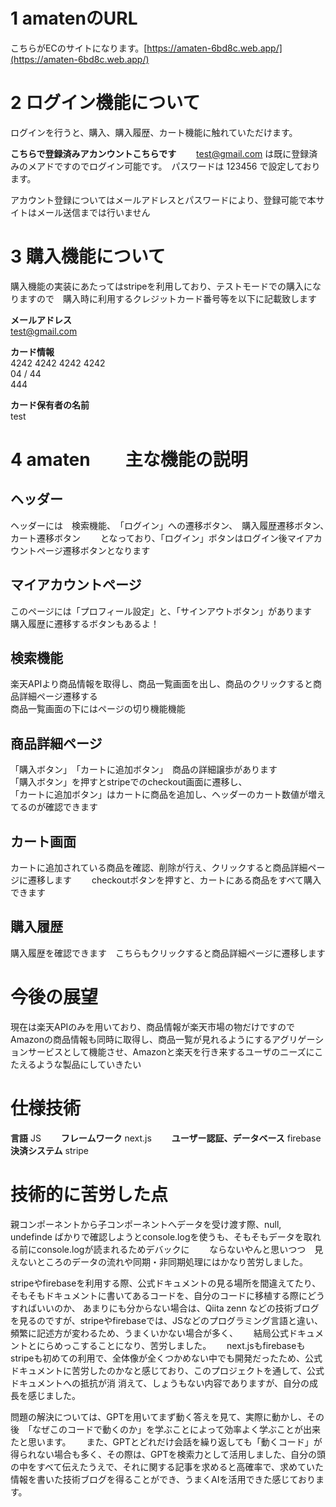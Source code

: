 # 1 amatenのURL

こちらがECのサイトになります。[https://amaten-6bd8c.web.app/](https://amaten-6bd8c.web.app/)

# 2 ログイン機能について

ログインを行うと、購入、購入履歴、カート機能に触れていただけます。

**こちらで登録済みアカンウントこちらです**　　
test@gmail.com は既に登録済みのメアドですのでログイン可能です。　パスワードは 123456 で設定しております。

アカウント登録についてはメールアドレスとパスワードにより、登録可能で本サイトはメール送信までは行いません

# 3 購入機能について

購入機能の実装にあたってはstripeを利用しており、テストモードでの購入になりますので　購入時に利用するクレジットカード番号等を以下に記載致します

**メールアドレス**  
test@gmail.com

**カード情報**  
4242 4242 4242 4242  
04 / 44  
444  

**カード保有者の名前**  
test

# 4 amaten　　主な機能の説明
## ヘッダー

ヘッダーには　検索機能、　「ログイン」への遷移ボタン、　購入履歴遷移ボタン、　カート遷移ボタン　　
となっており、「ログイン」ボタンはログイン後マイアカウントページ遷移ボタンとなります

## マイアカウントページ

このページには「プロフィール設定」と、「サインアウトボタン」があります  
購入履歴に遷移するボタンもあるよ！

## 検索機能

楽天APIより商品情報を取得し、商品一覧画面を出し、商品のクリックすると商品詳細ページ遷移する  
商品一覧画面の下にはページの切り機能機能

## 商品詳細ページ

「購入ボタン」　「カートに追加ボタン」　商品の詳細譲歩があります  
「購入ボタン」を押すとstripeでのcheckout画面に遷移し、  
「カートに追加ボタン」はカートに商品を追加し、ヘッダーのカート数値が増えてるのが確認できます

## カート画面

カートに追加されている商品を確認、削除が行え、クリックすると商品詳細ページに遷移します　　
checkoutボタンを押すと、カートにある商品をすべて購入できます

## 購入履歴

購入履歴を確認できます　こちらもクリックすると商品詳細ページに遷移します

# 今後の展望

現在は楽天APIのみを用いており、商品情報が楽天市場の物だけですので　　
Amazonの商品情報も同時に取得し、商品一覧が見れるようにするアグリゲーションサービスとして機能させ、Amazonと楽天を行き来するユーザのニーズにこたえるような製品にしていきたい　

# 仕様技術

**言語**
JS　　
**フレームワーク**
next.js　　
**ユーザー認証、データベース**
firebase　　
**決済システム**
stripe

# 技術的に苦労した点

親コンポーネントから子コンポーネントへデータを受け渡す際、null, undefinde ばかりで確認しようとconsole.logを使うも、そもそもデータを取れる前にconsole.logが読まれるためデバックに　　
ならないやんと思いつつ　見えないところのデータの流れや同期・非同期処理にはかなり苦労しました。　　　

stripeやfirebaseを利用する際、公式ドキュメントの見る場所を間違えてたり、そもそもドキュメントに書いてあるコードを、自分のコードに移植する際にどうすればいいのか、
あまりにも分からない場合は、Qiita zenn などの技術ブログを見るのですが、stripeやfirebaseでは、JSなどのプログラミング言語と違い、頻繁に記述方が変わるため、うまくいかない場合が多く、　　
結局公式ドキュメントとにらめっこすることになり、苦労しました。　　
next.jsもfirebaseもstripeも初めての利用で、全体像が全くつかめない中でも開発だったため、公式ドキュメントに苦労したのかなと感じており、このプロジェクトを通して、公式ドキュメントへの抵抗が消
消えて、しょうもない内容でありますが、自分の成長を感じました。　　

問題の解決については、GPTを用いてまず動く答えを見て、実際に動かし、その後　「なぜこのコードで動くのか」を学ぶことによって効率よく学ぶことが出来たと思います。　　
また、GPTとどれだけ会話を繰り返しても「動くコード」が得られない場合も多く、その際は、GPTを検索力として活用しました、自分の頭の中をすべて伝えたうえで、それに関する記事を求めると高確率で、求めていた情報を書いた技術ブログを得ることができ、うまくAIを活用できた感じております。

